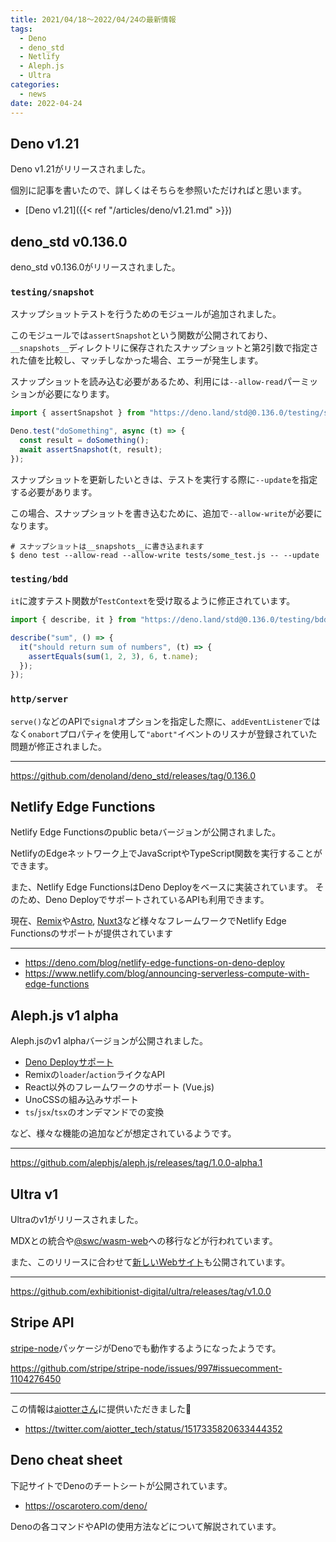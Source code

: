 ```yaml
---
title: 2021/04/18〜2022/04/24の最新情報
tags:
  - Deno
  - deno_std
  - Netlify
  - Aleph.js
  - Ultra
categories:
  - news
date: 2022-04-24
---
```


## Deno v1.21

Deno v1.21がリリースされました。

個別に記事を書いたので、詳しくはそちらを参照いただければと思います。

- [Deno v1.21]({{< ref "/articles/deno/v1.21.md" >}})

## deno_std v0.136.0

deno_std v0.136.0がリリースされました。

### `testing/snapshot`

スナップショットテストを行うためのモジュールが追加されました。

このモジュールでは`assertSnapshot`という関数が公開されており、`__snapshots__`ディレクトリに保存されたスナップショットと第2引数で指定された値を比較し、マッチしなかった場合、エラーが発生します。

スナップショットを読み込む必要があるため、利用には`--allow-read`パーミッションが必要になります。

```js
import { assertSnapshot } from "https://deno.land/std@0.136.0/testing/snapshot.ts"

Deno.test("doSomething", async (t) => {
  const result = doSomething();
  await assertSnapshot(t, result);
});
```

スナップショットを更新したいときは、テストを実行する際に`--update`を指定する必要があります。

この場合、スナップショットを書き込むために、追加で`--allow-write`が必要になります。

```shell
# スナップショットは__snapshots__に書き込まれます
$ deno test --allow-read --allow-write tests/some_test.js -- --update
```

### `testing/bdd`

`it`に渡すテスト関数が`TestContext`を受け取るように修正されています。

```jsx
import { describe, it } from "https://deno.land/std@0.136.0/testing/bdd.ts"

describe("sum", () => {
  it("should return sum of numbers", (t) => {
    assertEquals(sum(1, 2, 3), 6, t.name);
  });
});
```

### `http/server`

`serve()`などのAPIで`signal`オプションを指定した際に、`addEventListener`ではなく`onabort`プロパティを使用して`"abort"`イベントのリスナが登録されていた問題が修正されました。

---

https://github.com/denoland/deno_std/releases/tag/0.136.0

## Netlify Edge Functions

Netlify Edge Functionsのpublic betaバージョンが公開されました。

NetlifyのEdgeネットワーク上でJavaScriptやTypeScript関数を実行することができます。

また、Netlify Edge FunctionsはDeno Deployをベースに実装されています。
そのため、Deno DeployでサポートされているAPIも利用できます。

現在、[Remix](https://github.com/netlify/remix-edge-template)や[Astro](https://astro.build/blog/netlify-edge-functions/), [Nuxt3](https://docs.netlify.com/integrations/frameworks/nuxt/#edge-functions)など様々なフレームワークでNetlify Edge Functionsのサポートが提供されています

---

- https://deno.com/blog/netlify-edge-functions-on-deno-deploy
- https://www.netlify.com/blog/announcing-serverless-compute-with-edge-functions

## Aleph.js v1 alpha

Aleph.jsのv1 alphaバージョンが公開されました。

- [Deno Deployサポート](https://github.com/alephjs/alephjs.org/pull/58)
- Remixの`loader`/`action`ライクなAPI
- React以外のフレームワークのサポート (Vue.js)
- UnoCSSの組み込みサポート
- `ts`/`jsx`/`tsx`のオンデマンドでの変換

など、様々な機能の追加などが想定されているようです。

---

https://github.com/alephjs/aleph.js/releases/tag/1.0.0-alpha.1

## Ultra v1

Ultraのv1がリリースされました。

MDXとの統合や[@swc/wasm-web](https://swc.rs/docs/usage/wasm)への移行などが行われています。

また、このリリースに合わせて[新しいWebサイト](https://ultrajs.dev/)も公開されています。

---

https://github.com/exhibitionist-digital/ultra/releases/tag/v1.0.0

## Stripe API

[stripe-node](https://github.com/stripe/stripe-node)パッケージがDenoでも動作するようになったようです。

https://github.com/stripe/stripe-node/issues/997#issuecomment-1104276450

---

この情報は[aiotterさん](aiotter_tech)に提供いただきました🙏

- https://twitter.com/aiotter_tech/status/1517335820633444352

## Deno cheat sheet

下記サイトでDenoのチートシートが公開されています。

- https://oscarotero.com/deno/

Denoの各コマンドやAPIの使用方法などについて解説されています。

